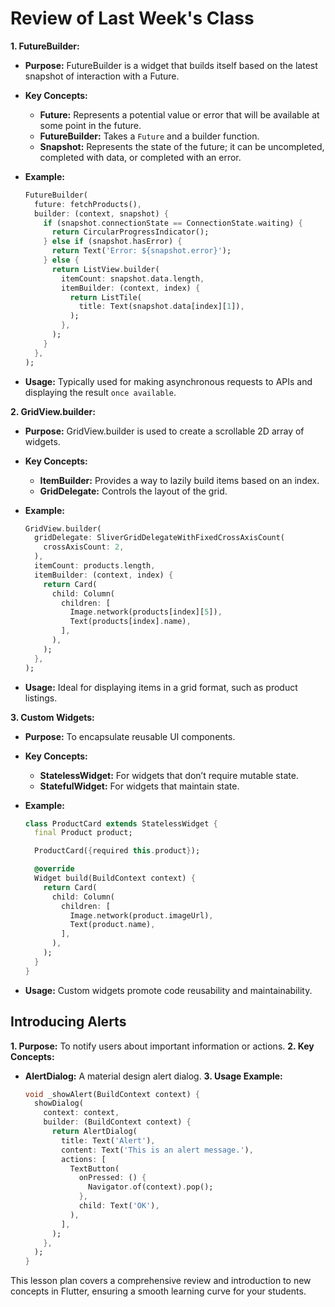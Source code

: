 # Review of Last Week's Class

**1. FutureBuilder:**

- **Purpose:** FutureBuilder is a widget that builds itself based on the latest snapshot of interaction with a Future.
- **Key Concepts:**
  - **Future:** Represents a potential value or error that will be available at some point in the future.
  - **FutureBuilder:** Takes a `Future` and a builder function.
  - **Snapshot:** Represents the state of the future; it can be uncompleted, completed with data, or completed with an error.
- **Example:**

  ```dart
  FutureBuilder(
    future: fetchProducts(),
    builder: (context, snapshot) {
      if (snapshot.connectionState == ConnectionState.waiting) {
        return CircularProgressIndicator();
      } else if (snapshot.hasError) {
        return Text('Error: ${snapshot.error}');
      } else {
        return ListView.builder(
          itemCount: snapshot.data.length,
          itemBuilder: (context, index) {
            return ListTile(
              title: Text(snapshot.data[index][1]),
            );
          },
        );
      }
    },
  );
  ```

- **Usage:** Typically used for making asynchronous requests to APIs and displaying the result `once available`.

**2. GridView.builder:**

- **Purpose:** GridView.builder is used to create a scrollable 2D array of widgets.
- **Key Concepts:**
  - **ItemBuilder:** Provides a way to lazily build items based on an index.
  - **GridDelegate:** Controls the layout of the grid.
- **Example:**

  ```dart
  GridView.builder(
    gridDelegate: SliverGridDelegateWithFixedCrossAxisCount(
      crossAxisCount: 2,
    ),
    itemCount: products.length,
    itemBuilder: (context, index) {
      return Card(
        child: Column(
          children: [
            Image.network(products[index][5]),
            Text(products[index].name),
          ],
        ),
      );
    },
  );
  ```

- **Usage:** Ideal for displaying items in a grid format, such as product listings.

**3. Custom Widgets:**

- **Purpose:** To encapsulate reusable UI components.
- **Key Concepts:**
  - **StatelessWidget:** For widgets that don’t require mutable state.
  - **StatefulWidget:** For widgets that maintain state.
- **Example:**

  ```dart
  class ProductCard extends StatelessWidget {
    final Product product;

    ProductCard({required this.product});

    @override
    Widget build(BuildContext context) {
      return Card(
        child: Column(
          children: [
            Image.network(product.imageUrl),
            Text(product.name),
          ],
        ),
      );
    }
  }
  ```

- **Usage:** Custom widgets promote code reusability and maintainability.

## Introducing Alerts

**1. Purpose:** To notify users about important information or actions.
**2. Key Concepts:**

- **AlertDialog:** A material design alert dialog.
**3. Usage Example:**

  ```dart
  void _showAlert(BuildContext context) {
    showDialog(
      context: context,
      builder: (BuildContext context) {
        return AlertDialog(
          title: Text('Alert'),
          content: Text('This is an alert message.'),
          actions: [
            TextButton(
              onPressed: () {
                Navigator.of(context).pop();
              },
              child: Text('OK'),
            ),
          ],
        );
      },
    );
  }
  ```

This lesson plan covers a comprehensive review and introduction to new concepts in Flutter, ensuring a smooth learning curve for your students.
